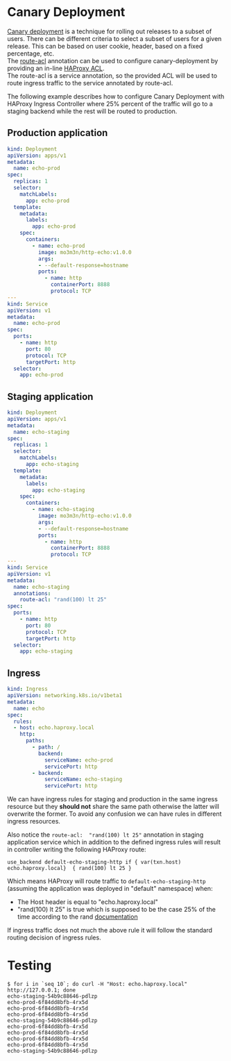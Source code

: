 # Canary Deployment

[Canary deployment](https://martinfowler.com/bliki/CanaryRelease.html) is a technique for rolling out releases to a subset of users.
There can be different criteria to select a subset of users for a given release. This can be based on user cookie, header, based on a fixed percentage, etc.  
The [route-acl](./README.md#route-acl) annotation can be used to configure canary-deployment by providing an in-line [HAProxy ACL](https://www.haproxy.com/blog/introduction-to-haproxy-acls/).  
The route-acl is a service annotation, so the provided ACL will be used to route ingress traffic to the service annotated by route-acl.

The following example describes how to configure Canary Deployment with HAProxy Ingress Controller where 25% percent of the traffic will go to a staging backend while the rest will be routed to production.

## Production application

```yaml
kind: Deployment
apiVersion: apps/v1
metadata:
  name: echo-prod
spec:
  replicas: 1
  selector:
    matchLabels:
      app: echo-prod
  template:
    metadata:
      labels:
        app: echo-prod
    spec:
      containers:
        - name: echo-prod
          image: mo3m3n/http-echo:v1.0.0
          args:
          - --default-response=hostname
          ports:
            - name: http
              containerPort: 8888
              protocol: TCP
---
kind: Service
apiVersion: v1
metadata:
  name: echo-prod
spec:
  ports:
    - name: http
      port: 80
      protocol: TCP
      targetPort: http
  selector:
    app: echo-prod
```

## Staging application

```yaml
kind: Deployment
apiVersion: apps/v1
metadata:
  name: echo-staging
spec:
  replicas: 1
  selector:
    matchLabels:
      app: echo-staging
  template:
    metadata:
      labels:
        app: echo-staging
    spec:
      containers:
        - name: echo-staging
          image: mo3m3n/http-echo:v1.0.0
          args:
          - --default-response=hostname
          ports:
            - name: http
              containerPort: 8888
              protocol: TCP
---
kind: Service
apiVersion: v1
metadata:
  name: echo-staging
  annotations:
    route-acl: "rand(100) lt 25"
spec:
  ports:
    - name: http
      port: 80
      protocol: TCP
      targetPort: http
  selector:
    app: echo-staging
```

## Ingress

```yaml
kind: Ingress
apiVersion: networking.k8s.io/v1beta1
metadata:
  name: echo
spec:
  rules:
  - host: echo.haproxy.local
    http:
      paths:
        - path: /
          backend:
            serviceName: echo-prod
            servicePort: http
        - backend:
            serviceName: echo-staging
            servicePort: http
```

We can have ingress rules for staging and production in the same ingress resource but they **should not** share the same path otherwise the latter will overwrite the former. To avoid any confusion we can have rules in different ingress resources.

Also notice  the `route-acl:  "rand(100) lt 25"` annotation in staging application service which in addition to the defined ingress rules will result in controller writing the following HAProxy route:
```
use_backend default-echo-staging-http if { var(txn.host) echo.haproxy.local}  { rand(100) lt 25 }
```

Which means HAProxy will route traffic to `default-echo-staging-http` (assuming the application was deployed in "default" namespace) when:
- The Host header is equal to "echo.haproxy.local"
- "rand(100) lt 25" is true which is supposed to be the case 25% of the time according to the rand [documentation](https://cbonte.github.io/haproxy-dconv/2.3/configuration.html#7.3.2-rand)

If ingress traffic does not much the above rule it will follow the standard routing decision of ingress rules.

# Testing

```
$ for i in `seq 10`; do curl -H "Host: echo.haproxy.local"  http://127.0.0.1; done
echo-staging-54b9c88646-pdlzp
echo-prod-6f84dd8bfb-4rx5d
echo-prod-6f84dd8bfb-4rx5d
echo-prod-6f84dd8bfb-4rx5d
echo-staging-54b9c88646-pdlzp
echo-prod-6f84dd8bfb-4rx5d
echo-prod-6f84dd8bfb-4rx5d
echo-prod-6f84dd8bfb-4rx5d
echo-prod-6f84dd8bfb-4rx5d
echo-staging-54b9c88646-pdlzp
```
